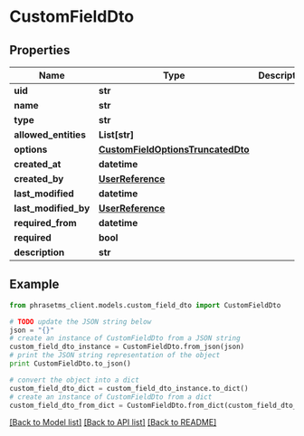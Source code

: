 # CustomFieldDto

## Properties

| Name                 | Type                                                                    | Description | Notes      |
| -------------------- | ----------------------------------------------------------------------- | ----------- | ---------- |
| **uid**              | **str**                                                                 |             | [optional] |
| **name**             | **str**                                                                 |             | [optional] |
| **type**             | **str**                                                                 |             | [optional] |
| **allowed_entities** | **List[str]**                                                           |             | [optional] |
| **options**          | [**CustomFieldOptionsTruncatedDto**](CustomFieldOptionsTruncatedDto.md) |             | [optional] |
| **created_at**       | **datetime**                                                            |             | [optional] |
| **created_by**       | [**UserReference**](UserReference.md)                                   |             | [optional] |
| **last_modified**    | **datetime**                                                            |             | [optional] |
| **last_modified_by** | [**UserReference**](UserReference.md)                                   |             | [optional] |
| **required_from**    | **datetime**                                                            |             | [optional] |
| **required**         | **bool**                                                                |             | [optional] |
| **description**      | **str**                                                                 |             | [optional] |

## Example

```python
from phrasetms_client.models.custom_field_dto import CustomFieldDto

# TODO update the JSON string below
json = "{}"
# create an instance of CustomFieldDto from a JSON string
custom_field_dto_instance = CustomFieldDto.from_json(json)
# print the JSON string representation of the object
print CustomFieldDto.to_json()

# convert the object into a dict
custom_field_dto_dict = custom_field_dto_instance.to_dict()
# create an instance of CustomFieldDto from a dict
custom_field_dto_from_dict = CustomFieldDto.from_dict(custom_field_dto_dict)
```

[[Back to Model list]](../README.md#documentation-for-models) [[Back to API list]](../README.md#documentation-for-api-endpoints) [[Back to README]](../README.md)
